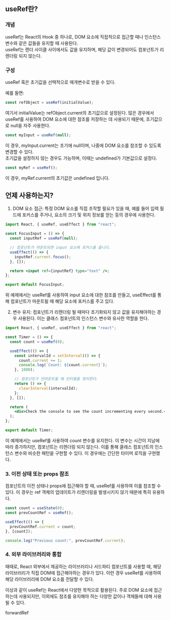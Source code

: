 ## useRef란?

### 개념

useRef는 React의 Hook 중 하나로, DOM 요소에 직접적으로 접근할 때나 인스턴스 변수와 같은 값들을 유지할 때 사용된다. <br>
useRef는 렌더 사이클 사이에서도 값을 유지하며, 해당 값이 변경되어도 컴포넌트가 리렌더링 되지 않는다.

### 구성

useRef 훅은 초기값을 선택적으로 매개변수로 받을 수 있다.

예를 들면:

```javascript
const refObject = useRef(initialValue);
```

여기서 initialValue는 refObject.current의 초기값으로 설정된다. 많은 경우에서 useRef를 사용하여 DOM 요소에 대한 참조를 저장하는 데 사용되기 때문에, 초기값으로 null을 자주 사용한다.
<br>

```javascript
const myInput = useRef(null);
```

이 경우, myInput.current는 초기에 null이며, 나중에 DOM 요소를 참조할 수 있도록 변경할 수 있다.
<br>
초기값을 설정하지 않는 경우도 가능하며, 이때는 undefined가 기본값으로 설정다.

```javascript
const myRef = useRef();
```

이 경우, myRef.current의 초기값은 undefined 입니다.

## 언제 사용하는지?

1. DOM 요소 접근: 특정 DOM 요소를 직접 조작할 필요가 있을 때, 예를 들어 입력 필드에 포커스를 주거나, 요소의 크기 및 위치 정보를 얻는 등의 경우에 사용한다.

```jsx
import React, { useRef, useEffect } from "react";

const FocusInput = () => {
  const inputRef = useRef(null);

  // 컴포넌트가 마운트되면 input 요소에 포커스를 줍니다.
  useEffect(() => {
    inputRef.current.focus();
  }, []);

  return <input ref={inputRef} type="text" />;
};

export default FocusInput;
```

위 예제에서는 useRef를 사용하여 input 요소에 대한 참조를 만들고, useEffect를 통해 컴포넌트가 마운트될 때 해당 요소에 포커스를 주고 있다.

2. 변수 유지: 컴포넌트가 리렌더링 될 때마다 초기화되지 않고 값을 유지해야하는 경우 사용된다. 이는 클래스 컴포넌트의 인스턴스 변수와 유사한 역할을 한다.

```jsx
import React, { useRef, useEffect } from "react";

const Timer = () => {
  const count = useRef(0);

  useEffect(() => {
    const intervalId = setInterval(() => {
      count.current += 1;
      console.log(`Count: ${count.current}`);
    }, 1000);

    // 컴포넌트가 언마운트될 때 인터벌을 정리한다.
    return () => {
      clearInterval(intervalId);
    };
  }, []);

  return (
    <div>Check the console to see the count incrementing every second.</div>
  );
};

export default Timer;
```

이 예제에서는 useRef를 사용하여 count 변수를 유지한다. 이 변수는 시간이 지남에 따라 증가하지만, 컴포넌트는 리렌더링 되지 않는다. 이를 통해 클래스 컴포넌트의 인스턴스 변수와 비슷한 패턴을 구현할 수 있다. 이 경우에는 간단한 타이머 로직을 구현했다.

### 3. 이전 상태 또는 props 참조

컴포넌트의 이전 상태나 props에 접근해야 할 때, useRef를 사용하여 이를 참조할 수 있다. 이 경우는 ref 객체의 업데이트가 리렌더링을 발생시키지 않기 때문에 특히 유용하다.

```jsx
const count = useState(0);
const prevCountRef = useRef();

useEffect(() => {
  prevCountRef.current = count;
}, [count]);

console.log("Previous count:", prevCountRef.current);
```

### 4. 외부 라이브러리와 통합

때때로, React 외부에서 제공하는 라이브러리나 서드파티 컴포넌트를 사용할 때, 해당 라이브러리가 직접 DOM에 접근해야하는 경우가 있다. 이런 경우 useRef를 사용하여 해당 라이브러리에 DOM 요소를 전달할 수 있다.

이상과 같이 useRef는 React에서 다양한 목적으로 활용된다. 주로 DOM 요소에 접근하는데 사용되지만, 이외에도 참조를 유지해야 하는 다양한 값이나 객체들에 대해 사용될 수 있다.

forwardRef
